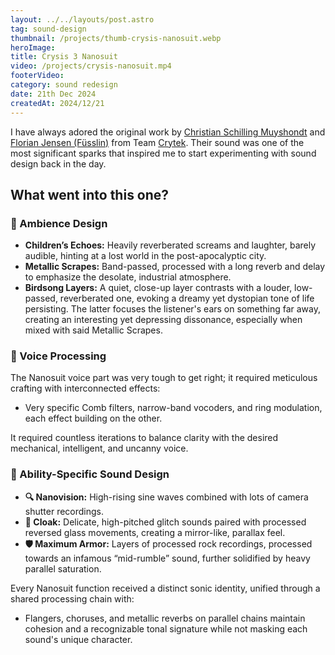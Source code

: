 ```yaml
---
layout: ../../layouts/post.astro
tag: sound-design
thumbnail: /projects/thumb-crysis-nanosuit.webp
heroImage:
title: Crysis 3 Nanosuit
video: /projects/crysis-nanosuit.mp4
footerVideo: 
category: sound redesign
date: 21th Dec 2024
createdAt: 2024/12/21
---
```


<div>
  <p>I have always adored the original work by <a href="https://www.linkedin.com/in/christian-schilling-muyshondt-b728955" target="_blank" rel="noopener noreferrer">Christian Schilling Muyshondt</a> and <a href="https://www.linkedin.com/in/florian-jensen-f%C3%BCsslin-430a824" target="_blank" rel="noopener noreferrer">Florian Jensen (Füsslin)</a> from Team <a href="https://www.crytek.com/" target="_blank" rel="noopener noreferrer">Crytek</a>. Their sound was one of the most significant sparks that inspired me to start experimenting with sound design back in the day.</p>
</div>

<h2>What went into this one?</h2>

<h3>🌆 Ambience Design</h3>
<ul>
  <li><b>Children’s Echoes:</b> Heavily reverberated screams and laughter, barely audible, hinting at a lost world in the post-apocalyptic city.</li>
  <li><b>Metallic Scrapes:</b> Band-passed, processed with a long reverb and delay to emphasize the desolate, industrial atmosphere.</li>
  <li><b>Birdsong Layers:</b> A quiet, close-up layer contrasts with a louder, low-passed, reverberated one, evoking a dreamy yet dystopian tone of life persisting. The latter focuses the listener's ears on something far away, creating an interesting yet depressing dissonance, especially when mixed with said Metallic Scrapes.</li>
</ul>

<h3>🎤 Voice Processing</h3>
<p>The Nanosuit voice part was very tough to get right; it required meticulous crafting with interconnected effects:</p>
<ul>
  <li>Very specific Comb filters, narrow-band vocoders, and ring modulation, each effect building on the other.</li>
</ul>
<p>It required countless iterations to balance clarity with the desired mechanical, intelligent, and uncanny voice.</p>

<h3>🎰 Ability-Specific Sound Design</h3>
<ul>
  <li><b>🔍 Nanovision:</b> High-rising sine waves combined with lots of camera shutter recordings.</li>
  <li><b>🌌 Cloak:</b> Delicate, high-pitched glitch sounds paired with processed reversed glass movements, creating a mirror-like, parallax feel.</li>
  <li><b>🛡️ Maximum Armor:</b> Layers of processed rock recordings, processed towards an infamous “mid-rumble” sound, further solidified by heavy parallel saturation.</li>
</ul>
<p>Every Nanosuit function received a distinct sonic identity, unified through a shared processing chain with:</p>
<ul>
  <li>Flangers, choruses, and metallic reverbs on parallel chains maintain cohesion and a recognizable tonal signature while not masking each sound's unique character.</li>
</ul>
